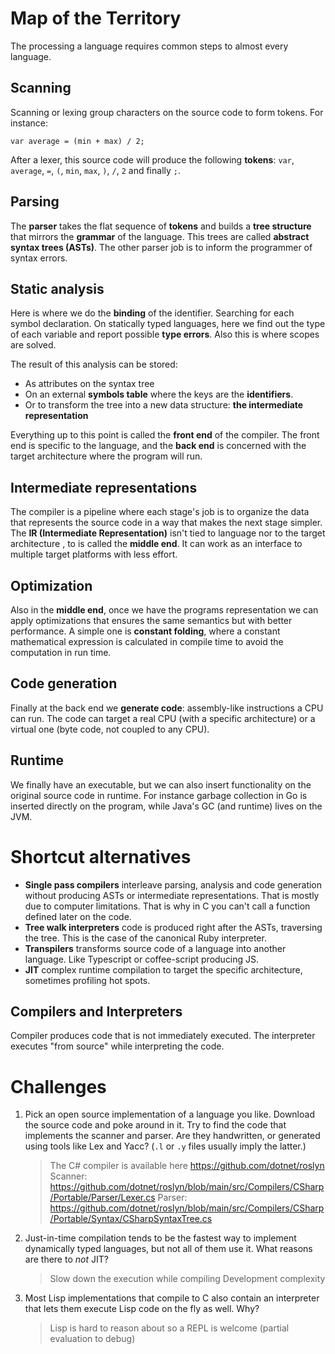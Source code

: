 # Map of the Territory

The processing a language requires common steps to almost every language.

## Scanning

Scanning or lexing group characters on the source code to form tokens. For instance:

```
var average = (min + max) / 2;
```

After a lexer, this source code will produce the following **tokens**: `var`, `average`, `=`, `(`, `min`, `max`, `)`,
`/`, `2` and finally `;`.

## Parsing

The **parser** takes the flat sequence of **tokens** and builds a **tree structure** that mirrors the **grammar** of the
language. This trees are called **abstract syntax trees (ASTs)**. The other parser job is to inform the programmer of
syntax errors.

## Static analysis

Here is where we do the **binding** of the identifier. Searching for each symbol declaration. On statically typed
languages, here we find out the type of each variable and report possible **type errors**. Also this is where scopes are
solved.

The result of this analysis can be stored:

- As attributes on the syntax tree
- On an external **symbols table** where the keys are the **identifiers**.
- Or to transform the tree into a new data structure: **the intermediate representation**

Everything up to this point is called the **front end** of the compiler. The front end is specific to the language, and
the **back end** is concerned with the target architecture where the program will run.

## Intermediate representations

The compiler is a pipeline where each stage's job is to organize the data that represents the source code in a way that
makes the next stage simpler. The **IR (Intermediate Representation)** isn't tied to language nor to the target
architecture , to is called the **middle end**. It can work as an interface to multiple target platforms with less
effort.

## Optimization

Also in the **middle end**, once we have the programs representation we can apply optimizations that ensures the same
semantics but with better performance. A simple one is **constant folding**, where a constant mathematical expression is
calculated in compile time to avoid the computation in run time.

## Code generation

Finally at the back end we **generate code**: assembly-like instructions a CPU can run. The code can target a real CPU
(with a specific architecture) or a virtual one (byte code, not coupled to any CPU).

## Runtime

We finally have an executable, but we can also insert functionality on the original source code in runtime. For instance
garbage collection in Go is inserted directly on the program, while Java's GC (and runtime) lives on the JVM.

# Shortcut alternatives

- **Single pass compilers** interleave parsing, analysis and code generation without producing ASTs or intermediate
  representations. That is mostly due to computer limitations. That is why in C you can't call a function defined later
  on the code.
- **Tree walk interpreters** code is produced right after the ASTs, traversing the tree. This is the case of the
  canonical Ruby interpreter.
- **Transpilers** transforms source code of a language into another language. Like Typescript or coffee-script producing
  JS.
- **JIT** complex runtime compilation to target the specific architecture, sometimes profiling hot spots.

## Compilers and Interpreters

Compiler produces code that is not immediately executed. The interpreter executes "from source" while interpreting the
code.

# Challenges

1. Pick an open source implementation of a language you like. Download the source code and poke around in it. Try to
   find the code that implements the scanner and parser. Are they handwritten, or generated using tools like Lex and
   Yacc? (`.l` or `.y` files usually imply the latter.)

   > The C# compiler is available here https://github.com/dotnet/roslyn Scanner:
   > https://github.com/dotnet/roslyn/blob/main/src/Compilers/CSharp/Portable/Parser/Lexer.cs Parser:
   > https://github.com/dotnet/roslyn/blob/main/src/Compilers/CSharp/Portable/Syntax/CSharpSyntaxTree.cs

2. Just-in-time compilation tends to be the fastest way to implement dynamically typed languages, but not all of them
   use it. What reasons are there to *not* JIT?

   > Slow down the execution while compiling Development complexity

3. Most Lisp implementations that compile to C also contain an interpreter that lets them execute Lisp code on the fly
   as well. Why?
   > Lisp is hard to reason about so a REPL is welcome (partial evaluation to debug)
